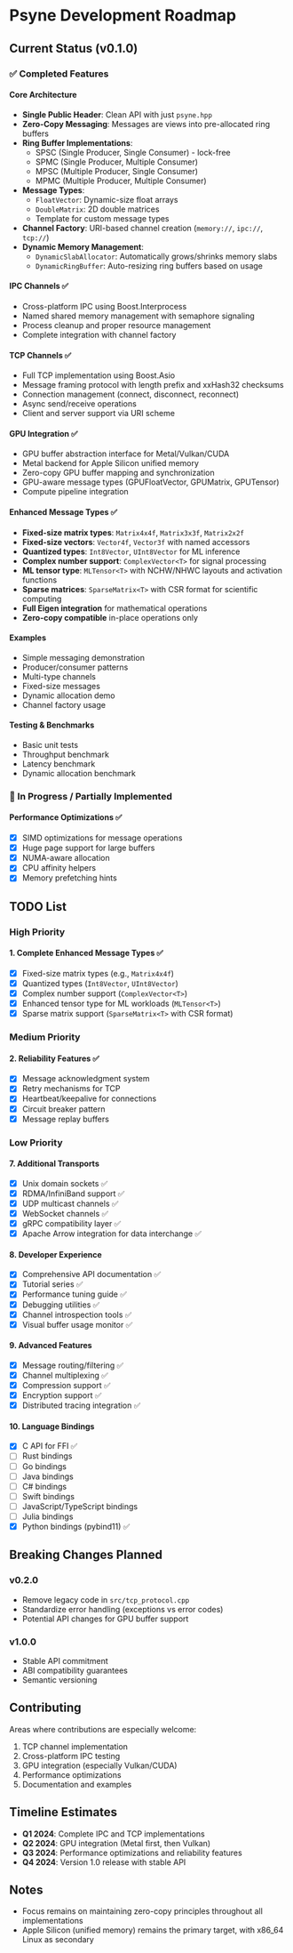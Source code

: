 # Psyne Development Roadmap

## Current Status (v0.1.0)

### ✅ Completed Features

#### Core Architecture
- **Single Public Header**: Clean API with just `psyne.hpp`
- **Zero-Copy Messaging**: Messages are views into pre-allocated ring buffers
- **Ring Buffer Implementations**: 
  - SPSC (Single Producer, Single Consumer) - lock-free
  - SPMC (Single Producer, Multiple Consumer) 
  - MPSC (Multiple Producer, Single Consumer)
  - MPMC (Multiple Producer, Multiple Consumer)
- **Message Types**:
  - `FloatVector`: Dynamic-size float arrays
  - `DoubleMatrix`: 2D double matrices
  - Template for custom message types
- **Channel Factory**: URI-based channel creation (`memory://`, `ipc://`, `tcp://`)
- **Dynamic Memory Management**:
  - `DynamicSlabAllocator`: Automatically grows/shrinks memory slabs
  - `DynamicRingBuffer`: Auto-resizing ring buffers based on usage

#### IPC Channels ✅ 
- Cross-platform IPC using Boost.Interprocess
- Named shared memory management with semaphore signaling
- Process cleanup and proper resource management
- Complete integration with channel factory

#### TCP Channels ✅
- Full TCP implementation using Boost.Asio
- Message framing protocol with length prefix and xxHash32 checksums
- Connection management (connect, disconnect, reconnect)
- Async send/receive operations
- Client and server support via URI scheme

#### GPU Integration ✅
- GPU buffer abstraction interface for Metal/Vulkan/CUDA
- Metal backend for Apple Silicon unified memory
- Zero-copy GPU buffer mapping and synchronization
- GPU-aware message types (GPUFloatVector, GPUMatrix, GPUTensor)
- Compute pipeline integration

#### Enhanced Message Types ✅
- **Fixed-size matrix types**: `Matrix4x4f`, `Matrix3x3f`, `Matrix2x2f`
- **Fixed-size vectors**: `Vector4f`, `Vector3f` with named accessors
- **Quantized types**: `Int8Vector`, `UInt8Vector` for ML inference
- **Complex number support**: `ComplexVector<T>` for signal processing
- **ML tensor type**: `MLTensor<T>` with NCHW/NHWC layouts and activation functions
- **Sparse matrices**: `SparseMatrix<T>` with CSR format for scientific computing
- **Full Eigen integration** for mathematical operations
- **Zero-copy compatible** in-place operations only

#### Examples
- Simple messaging demonstration
- Producer/consumer patterns
- Multi-type channels
- Fixed-size messages
- Dynamic allocation demo
- Channel factory usage

#### Testing & Benchmarks
- Basic unit tests
- Throughput benchmark
- Latency benchmark  
- Dynamic allocation benchmark

### 🚧 In Progress / Partially Implemented

#### Performance Optimizations ✅
- [x] SIMD optimizations for message operations
- [x] Huge page support for large buffers
- [x] NUMA-aware allocation
- [x] CPU affinity helpers
- [x] Memory prefetching hints

## TODO List

### High Priority

#### 1. Complete Enhanced Message Types ✅
- [x] Fixed-size matrix types (e.g., `Matrix4x4f`)
- [x] Quantized types (`Int8Vector`, `UInt8Vector`)  
- [x] Complex number support (`ComplexVector<T>`)
- [x] Enhanced tensor type for ML workloads (`MLTensor<T>`)
- [x] Sparse matrix support (`SparseMatrix<T>` with CSR format)

### Medium Priority

#### 2. Reliability Features ✅
- [x] Message acknowledgment system
- [x] Retry mechanisms for TCP
- [x] Heartbeat/keepalive for connections  
- [x] Circuit breaker pattern
- [x] Message replay buffers

### Low Priority

#### 7. Additional Transports
- [x] Unix domain sockets ✅
- [x] RDMA/InfiniBand support ✅
- [x] UDP multicast channels ✅
- [x] WebSocket channels ✅
- [x] gRPC compatibility layer ✅
- [x] Apache Arrow integration for data interchange ✅

#### 8. Developer Experience
- [x] Comprehensive API documentation ✅
- [x] Tutorial series ✅
- [x] Performance tuning guide ✅
- [x] Debugging utilities ✅
- [x] Channel introspection tools ✅
- [x] Visual buffer usage monitor ✅

#### 9. Advanced Features
- [x] Message routing/filtering ✅
- [x] Channel multiplexing ✅
- [x] Compression support ✅
- [x] Encryption support ✅
- [x] Distributed tracing integration ✅

#### 10. Language Bindings
- [x] C API for FFI ✅
- [ ] Rust bindings
- [ ] Go bindings
- [ ] Java bindings
- [ ] C# bindings
- [ ] Swift bindings
- [ ] JavaScript/TypeScript bindings
- [ ] Julia bindings
- [x] Python bindings (pybind11) ✅

## Breaking Changes Planned

### v0.2.0
- Remove legacy code in `src/tcp_protocol.cpp`
- Standardize error handling (exceptions vs error codes)
- Potential API changes for GPU buffer support

### v1.0.0
- Stable API commitment
- ABI compatibility guarantees
- Semantic versioning

## Contributing

Areas where contributions are especially welcome:
1. TCP channel implementation
2. Cross-platform IPC testing
3. GPU integration (especially Vulkan/CUDA)
4. Performance optimizations
5. Documentation and examples

## Timeline Estimates

- **Q1 2024**: Complete IPC and TCP implementations
- **Q2 2024**: GPU integration (Metal first, then Vulkan)
- **Q3 2024**: Performance optimizations and reliability features
- **Q4 2024**: Version 1.0 release with stable API

## Notes

- Focus remains on maintaining zero-copy principles throughout all implementations
- Apple Silicon (unified memory) remains the primary target, with x86_64 Linux as secondary